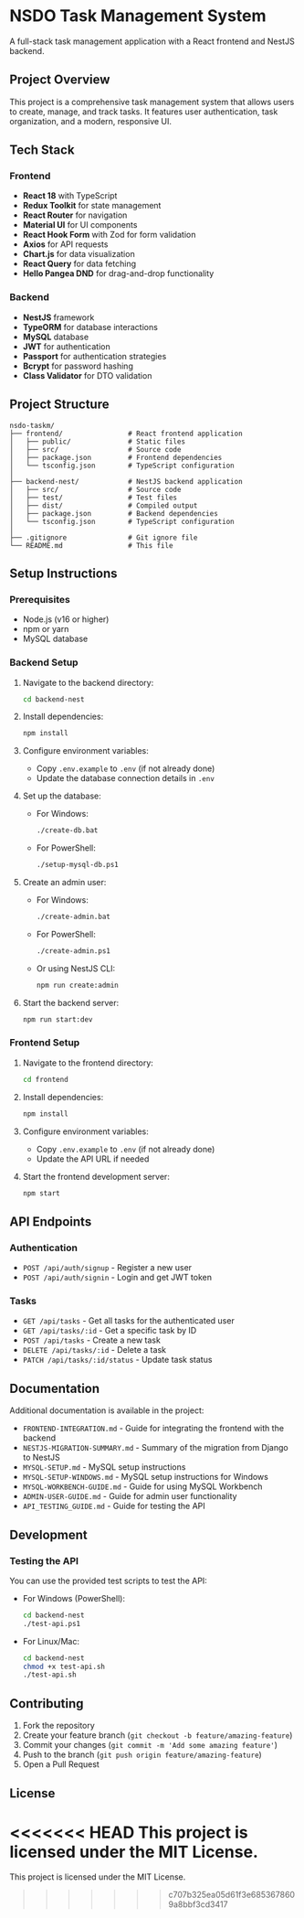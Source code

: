 # NSDO Task Management System

A full-stack task management application with a React frontend and NestJS backend.

## Project Overview

This project is a comprehensive task management system that allows users to create, manage, and track tasks. It features user authentication, task organization, and a modern, responsive UI.

## Tech Stack

### Frontend
- **React 18** with TypeScript
- **Redux Toolkit** for state management
- **React Router** for navigation
- **Material UI** for UI components
- **React Hook Form** with Zod for form validation
- **Axios** for API requests
- **Chart.js** for data visualization
- **React Query** for data fetching
- **Hello Pangea DND** for drag-and-drop functionality

### Backend
- **NestJS** framework
- **TypeORM** for database interactions
- **MySQL** database
- **JWT** for authentication
- **Passport** for authentication strategies
- **Bcrypt** for password hashing
- **Class Validator** for DTO validation

## Project Structure

```
nsdo-taskm/
├── frontend/                # React frontend application
│   ├── public/              # Static files
│   ├── src/                 # Source code
│   ├── package.json         # Frontend dependencies
│   └── tsconfig.json        # TypeScript configuration
│
├── backend-nest/            # NestJS backend application
│   ├── src/                 # Source code
│   ├── test/                # Test files
│   ├── dist/                # Compiled output
│   ├── package.json         # Backend dependencies
│   └── tsconfig.json        # TypeScript configuration
│
├── .gitignore               # Git ignore file
└── README.md                # This file
```

## Setup Instructions

### Prerequisites
- Node.js (v16 or higher)
- npm or yarn
- MySQL database

### Backend Setup

1. Navigate to the backend directory:
   ```bash
   cd backend-nest
   ```

2. Install dependencies:
   ```bash
   npm install
   ```

3. Configure environment variables:
   - Copy `.env.example` to `.env` (if not already done)
   - Update the database connection details in `.env`

4. Set up the database:
   - For Windows:
     ```bash
     ./create-db.bat
     ```
   - For PowerShell:
     ```bash
     ./setup-mysql-db.ps1
     ```

5. Create an admin user:
   - For Windows:
     ```bash
     ./create-admin.bat
     ```
   - For PowerShell:
     ```bash
     ./create-admin.ps1
     ```
   - Or using NestJS CLI:
     ```bash
     npm run create:admin
     ```

6. Start the backend server:
   ```bash
   npm run start:dev
   ```

### Frontend Setup

1. Navigate to the frontend directory:
   ```bash
   cd frontend
   ```

2. Install dependencies:
   ```bash
   npm install
   ```

3. Configure environment variables:
   - Copy `.env.example` to `.env` (if not already done)
   - Update the API URL if needed

4. Start the frontend development server:
   ```bash
   npm start
   ```

## API Endpoints

### Authentication
- `POST /api/auth/signup` - Register a new user
- `POST /api/auth/signin` - Login and get JWT token

### Tasks
- `GET /api/tasks` - Get all tasks for the authenticated user
- `GET /api/tasks/:id` - Get a specific task by ID
- `POST /api/tasks` - Create a new task
- `DELETE /api/tasks/:id` - Delete a task
- `PATCH /api/tasks/:id/status` - Update task status

## Documentation

Additional documentation is available in the project:

- `FRONTEND-INTEGRATION.md` - Guide for integrating the frontend with the backend
- `NESTJS-MIGRATION-SUMMARY.md` - Summary of the migration from Django to NestJS
- `MYSQL-SETUP.md` - MySQL setup instructions
- `MYSQL-SETUP-WINDOWS.md` - MySQL setup instructions for Windows
- `MYSQL-WORKBENCH-GUIDE.md` - Guide for using MySQL Workbench
- `ADMIN-USER-GUIDE.md` - Guide for admin user functionality
- `API_TESTING_GUIDE.md` - Guide for testing the API

## Development

### Testing the API

You can use the provided test scripts to test the API:

- For Windows (PowerShell):
  ```bash
  cd backend-nest
  ./test-api.ps1
  ```

- For Linux/Mac:
  ```bash
  cd backend-nest
  chmod +x test-api.sh
  ./test-api.sh
  ```

## Contributing

1. Fork the repository
2. Create your feature branch (`git checkout -b feature/amazing-feature`)
3. Commit your changes (`git commit -m 'Add some amazing feature'`)
4. Push to the branch (`git push origin feature/amazing-feature`)
5. Open a Pull Request

## License

<<<<<<< HEAD
This project is licensed under the MIT License. 
=======
This project is licensed under the MIT License. 
>>>>>>> c707b325ea05d61f3e6853678609a8bbf3cd3417

